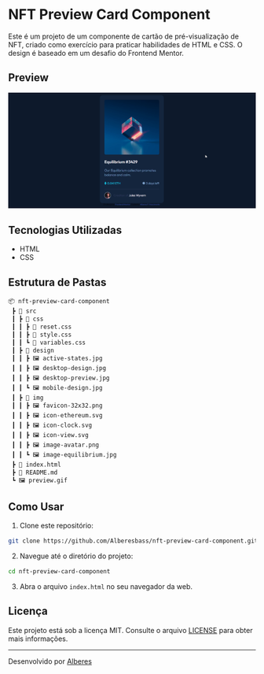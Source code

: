 # NFT Preview Card Component

Este é um projeto de um componente de cartão de pré-visualização de NFT, criado como exercício para praticar habilidades de HTML e CSS. O design é baseado em um desafio do Frontend Mentor.

## Preview

![Preview do Projeto](./preview.gif)

## Tecnologias Utilizadas

- HTML
- CSS

## Estrutura de Pastas

```
📦 nft-preview-card-component
 ┣ 📂 src
 ┃ ┣ 📂 css
 ┃ ┃ ┣ 📜 reset.css
 ┃ ┃ ┣ 📜 style.css 
 ┃ ┃ ┗ 📜 variables.css
 ┃ ┣ 📂 design
 ┃ ┃ ┣ 🖼️ active-states.jpg
 ┃ ┃ ┣ 🖼️ desktop-design.jpg 
 ┃ ┃ ┣ 🖼️ desktop-preview.jpg 
 ┃ ┃ ┗ 🖼️ mobile-design.jpg 
 ┃ ┣ 📂 img
 ┃ ┃ ┣ 🖼️ favicon-32x32.png
 ┃ ┃ ┣ 🖼️ icon-ethereum.svg
 ┃ ┃ ┣ 🖼️ icon-clock.svg
 ┃ ┃ ┣ 🖼️ icon-view.svg
 ┃ ┃ ┣ 🖼️ image-avatar.png
 ┃ ┃ ┗ 🖼️ image-equilibrium.jpg
 ┣ 📜 index.html
 ┣ 📜 README.md
 ┗ 🖼️ preview.gif
```

## Como Usar

1. Clone este repositório:

```bash
git clone https://github.com/Alberesbass/nft-preview-card-component.git
```

2. Navegue até o diretório do projeto:

```bash
cd nft-preview-card-component
```

3. Abra o arquivo `index.html` no seu navegador da web.

## Licença

Este projeto está sob a licença MIT. Consulte o arquivo [LICENSE](./LICENSE) para obter mais informações.

---

Desenvolvido por [Alberes](https://github.com/Alberesbass)
